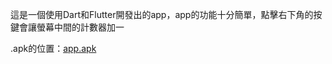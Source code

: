 這是一個使用Dart和Flutter開發出的app，app的功能十分簡單，點擊右下角的按鍵會讓螢幕中間的計數器加一

.apk的位置：[app.apk](https://github.com/mdhs-hackathon/hackathon6th/edit/master/app_template/app.apk)
